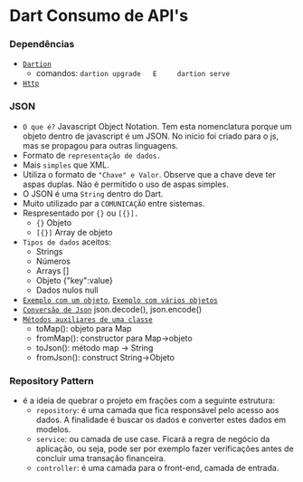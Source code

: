 # Dart Consumo de API's

### Dependências 
- [`Dartion`](https://pub.dev/packages/dartion)
  - comandos: `dartion upgrade   E     dartion serve`
- [`Http`](https://pub.dev/packages/http)



### JSON
- `O que é?` Javascript Object Notation. Tem esta nomenclatura porque um objeto dentro de javascript é um JSON. No início foi criado para o js, mas se propagou para outras linguagens.
- Formato de `representação de dados.`
- Mais `simples` que XML.
- Utiliza o formato de `"Chave" e Valor`. Observe que a chave deve ter aspas duplas. Não é permitido o uso de aspas simples.
- O JSON é uma `String` dentro do Dart.
- Muito utilizado par a `COMUNICAÇÃO` entre sistemas.
- Respresentado por `{}` ou `[{}].`
  - `{}` Objeto
  - `[{}]` Array de objeto
- `Tipos de dados` aceitos:
  - Strings
  - Números
  - Arrays []
  - Objeto {"key":value}
  - Dados nulos null
- [`Exemplo com um objeto`](https://github.com/jcarloscody/dart_consumo_api/blob/master/lib/json/aluno.json), [`Exemplo com vários objetos`](https://github.com/jcarloscody/dart_consumo_api/blob/master/lib/json/alunos.json) 
- [`Conversão de Json`](https://github.com/jcarloscody/dart_consumo_api/blob/master/bin/main.dart) json.decode(), json.encode()
- [`Métodos auxiliares de uma classe`](https://github.com/jcarloscody/dart_consumo_api/tree/master/lib/models) 
  - toMap(): objeto para Map
  - fromMap(): constructor para Map->objeto
  - toJson(): método map -> String
  - fromJson(): construct String->Objeto




### Repository Pattern 
- é a ideia de quebrar o projeto em frações com a seguinte estrutura:
  - `repository`: é uma camada que fica responsável pelo acesso aos dados. A finalidade é buscar os dados e converter estes dados em modelos.
  - `service`: ou camada de use case. Ficará a regra de negócio da aplicação, ou seja, pode ser por exemplo fazer verificações antes de concluir uma transação financeira. 
  - `controller`: é uma camada para o front-end, camada de entrada.